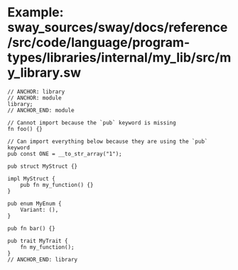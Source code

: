 # Example: sway_sources/sway/docs/reference/src/code/language/program-types/libraries/internal/my_lib/src/my_library.sw

```sway
// ANCHOR: library
// ANCHOR: module
library;
// ANCHOR_END: module

// Cannot import because the `pub` keyword is missing
fn foo() {}

// Can import everything below because they are using the `pub` keyword
pub const ONE = __to_str_array("1");

pub struct MyStruct {}

impl MyStruct {
    pub fn my_function() {}
}

pub enum MyEnum {
    Variant: (),
}

pub fn bar() {}

pub trait MyTrait {
    fn my_function();
}
// ANCHOR_END: library

```
